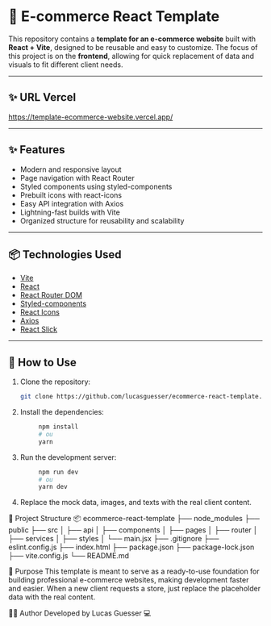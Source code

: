 # 🛒 E-commerce React Template

This repository contains a **template for an e-commerce website** built with **React + Vite**, designed to be reusable and easy to customize. The focus of this project is on the **frontend**, allowing for quick replacement of data and visuals to fit different client needs.

---

## ✨ URL Vercel

https://template-ecommerce-website.vercel.app/

---

## ✨ Features

- Modern and responsive layout  
- Page navigation with React Router  
- Styled components using styled-components  
- Prebuilt icons with react-icons  
- Easy API integration with Axios  
- Lightning-fast builds with Vite  
- Organized structure for reusability and scalability

---

## 📦 Technologies Used

- [Vite](https://vitejs.dev/)  
- [React](https://reactjs.org/)  
- [React Router DOM](https://reactrouter.com/)  
- [Styled-components](https://styled-components.com/)  
- [React Icons](https://react-icons.github.io/react-icons/)  
- [Axios](https://axios-http.com/)
- [React Slick](https://react-slick.neostack.com/)

---

## 🔧 How to Use

1. Clone the repository:
   ```bash
   git clone https://github.com/lucasguesser/ecommerce-react-template.git


2. Install the dependencies:
   ```bash
        npm install
        # ou
        yarn

3. Run the development server:
   ```bash
        npm run dev
        # ou
        yarn dev

4. Replace the mock data, images, and texts with the real client content.

📁 Project Structure
    📦 ecommerce-react-template
    ├── node_modules
    ├── public
    ├── src
    │   ├── api
    │   ├── components
    │   ├── pages
    │   ├── router
    │   ├── services
    │   ├── styles
    │   └── main.jsx
    ├── .gitignore
    ├── eslint.config.js
    ├── index.html
    ├── package.json
    ├── package-lock.json
    ├── vite.config.js
    └── README.md


🎯 Purpose
    This template is meant to serve as a ready-to-use foundation for building professional e-commerce websites, making development faster and easier. When a new client requests a store, just replace the placeholder data with the real content.

🙋‍♂️ Author
    Developed by Lucas Guesser 💻